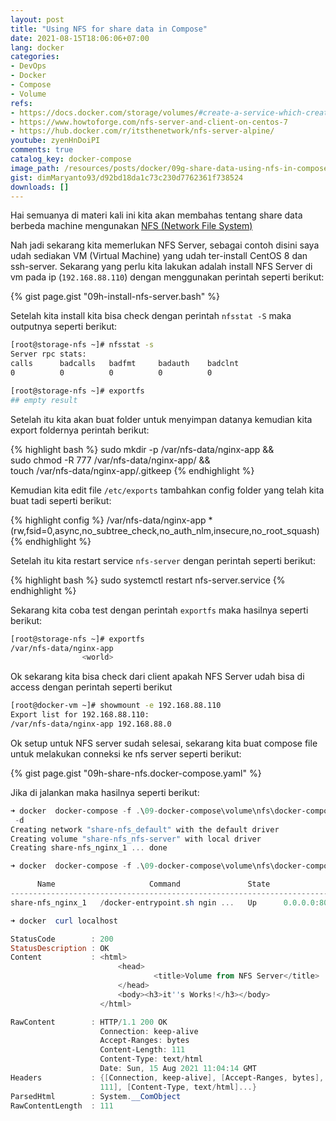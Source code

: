 ```yaml
---
layout: post
title: "Using NFS for share data in Compose"
date: 2021-08-15T18:06:06+07:00
lang: docker
categories:
- DevOps
- Docker
- Compose
- Volume
refs: 
- https://docs.docker.com/storage/volumes/#create-a-service-which-creates-an-nfs-volume
- https://www.howtoforge.com/nfs-server-and-client-on-centos-7
- https://hub.docker.com/r/itsthenetwork/nfs-server-alpine/
youtube: zyenHnDoiPI
comments: true
catalog_key: docker-compose
image_path: /resources/posts/docker/09g-share-data-using-nfs-in-compose
gist: dimMaryanto93/d92bd18da1c73c230d7762361f738524
downloads: []
---
```


Hai semuanya di materi kali ini kita akan membahas tentang share data berbeda machine mengunakan [NFS (Network File System)](https://en.wikipedia.org/wiki/Network_File_System)

Nah jadi sekarang kita memerlukan NFS Server, sebagai contoh disini saya udah sediakan VM (Virtual Machine) yang udah ter-install CentOS 8 dan ssh-server. Sekarang yang perlu kita lakukan adalah install NFS Server di vm pada ip (`192.168.88.110`) dengan menggunakan perintah seperti berikut: 

{% gist page.gist "09h-install-nfs-server.bash" %}

Setelah kita install kita bisa check dengan perintah `nfsstat -S` maka outputnya seperti berikut:

```bash
[root@storage-nfs ~]# nfsstat -s
Server rpc stats:
calls      badcalls   badfmt     badauth    badclnt
0          0          0          0          0

[root@storage-nfs ~]# exportfs
## empty result
```

Setelah itu kita akan buat folder untuk menyimpan datanya kemudian kita export foldernya perintah berikut:

{% highlight bash %}
sudo mkdir -p /var/nfs-data/nginx-app && \
sudo chmod -R 777 /var/nfs-data/nginx-app/ && \
touch /var/nfs-data/nginx-app/.gitkeep
{% endhighlight %}

Kemudian kita edit file `/etc/exports` tambahkan config folder yang telah kita buat tadi seperti berikut:

{% highlight config %}
/var/nfs-data/nginx-app *(rw,fsid=0,async,no_subtree_check,no_auth_nlm,insecure,no_root_squash)
{% endhighlight %}

Setelah itu kita restart service `nfs-server` dengan perintah seperti berikut:

{% highlight bash %}
sudo systemctl restart nfs-server.service
{% endhighlight %}

Sekarang kita coba test dengan perintah `exportfs` maka hasilnya seperti berikut:

```bash
[root@storage-nfs ~]# exportfs
/var/nfs-data/nginx-app
                <world>
```

Ok sekarang kita bisa check dari client apakah NFS Server udah bisa di access dengan perintah seperti berikut

```bash
[root@docker-vm ~]# showmount -e 192.168.88.110
Export list for 192.168.88.110:
/var/nfs-data/nginx-app 192.168.88.0
```

Ok setup untuk NFS server sudah selesai, sekarang kita buat compose file untuk melakukan conneksi ke nfs server seperti berikut:

{% gist page.gist "09h-share-nfs.docker-compose.yaml" %}

Jika di jalankan maka hasilnya seperti berikut:

```powershell
➜ docker  docker-compose -f .\09-docker-compose\volume\nfs\docker-compose.yaml -p share-nfs up
 -d
Creating network "share-nfs_default" with the default driver
Creating volume "share-nfs_nfs-server" with local driver
Creating share-nfs_nginx_1 ... done

➜ docker  docker-compose -f .\09-docker-compose\volume\nfs\docker-compose.yaml -p share-nfs ps

      Name                     Command               State                Ports
---------------------------------------------------------------------------------------------
share-nfs_nginx_1   /docker-entrypoint.sh ngin ...   Up      0.0.0.0:80->80/tcp,:::80->80/tcp

➜ docker  curl localhost

StatusCode        : 200
StatusDescription : OK
Content           : <html>
                        <head>
                                <title>Volume from NFS Server</title>
                        </head>
                        <body><h3>it''s Works!</h3></body>
                    </html>

RawContent        : HTTP/1.1 200 OK
                    Connection: keep-alive
                    Accept-Ranges: bytes
                    Content-Length: 111
                    Content-Type: text/html
                    Date: Sun, 15 Aug 2021 11:04:14 GMT
Headers           : {[Connection, keep-alive], [Accept-Ranges, bytes], [Content-Length,
                    111], [Content-Type, text/html]...}
ParsedHtml        : System.__ComObject
RawContentLength  : 111
```